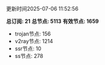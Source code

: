 更新时间2025-07-06 11:52:56

**总订阅: 21**
**总节点: 5113**
**有效节点: 1659**
- trojan节点: 156
- v2ray节点: 1214
- ssr节点: 10
- ss节点: 278
